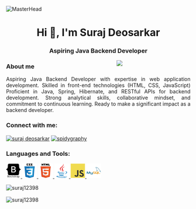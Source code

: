 ![MasterHead](https://res.cloudinary.com/practicaldev/image/fetch/s--G0LgQUxp--/c_imagga_scale,f_auto,fl_progressive,h_900,q_auto,w_1600/https://thepracticaldev.s3.amazonaws.com/i/ssqkgebqme30hf4fwmw0.png)
<h1 align="center">Hi 👋, I'm Suraj Deosarkar</h1>
<h3 align="center">Aspiring Java Backend Developer</h3>
<img display="block" align="right" width= '40%' src="https://cdn.dribbble.com/users/1019864/screenshots/3079099/codeloop.gif">
<h3> About me </h3>
<p align="justify">Aspiring Java Backend Developer with expertise in web application development. Skilled in front-end technologies (HTML, CSS, JavaScript) Proficient in Java, Spring, Hibernate, and RESTful APIs for backend development. Strong analytical skills, collaborative mindset, and commitment to continuous learning. Ready to make a significant impact as a backend developer. </p>
<h3 align="left">Connect with me:</h3>
<p align="left">
<a href="https://www.linkedin.com/in/suraj-deosarkar-a58462257/" target="blank"><img align="center" src="https://raw.githubusercontent.com/rahuldkjain/github-profile-readme-generator/master/src/images/icons/Social/linked-in-alt.svg" alt="suraj deosarkar" height="30" width="40" /></a>
<a href="https://instagram.com/spidygraphy" target="blank"><img align="center" src="https://raw.githubusercontent.com/rahuldkjain/github-profile-readme-generator/master/src/images/icons/Social/instagram.svg" alt="spidygraphy" height="30" width="40" /></a>
</p>

<h3 align="left">Languages and Tools:</h3>
<p align="left"> <a href="https://getbootstrap.com" target="_blank" rel="noreferrer"> <img src="https://raw.githubusercontent.com/devicons/devicon/master/icons/bootstrap/bootstrap-plain-wordmark.svg" alt="bootstrap" width="40" height="40"/> </a> <a href="https://www.w3schools.com/css/" target="_blank" rel="noreferrer"> <img src="https://raw.githubusercontent.com/devicons/devicon/master/icons/css3/css3-original-wordmark.svg" alt="css3" width="40" height="40"/> </a> <a href="https://www.w3.org/html/" target="_blank" rel="noreferrer"> <img src="https://raw.githubusercontent.com/devicons/devicon/master/icons/html5/html5-original-wordmark.svg" alt="html5" width="40" height="40"/> </a> <a href="https://www.java.com" target="_blank" rel="noreferrer"> <img src="https://raw.githubusercontent.com/devicons/devicon/master/icons/java/java-original.svg" alt="java" width="40" height="40"/> </a> <a href="https://developer.mozilla.org/en-US/docs/Web/JavaScript" target="_blank" rel="noreferrer"> <img src="https://raw.githubusercontent.com/devicons/devicon/master/icons/javascript/javascript-original.svg" alt="javascript" width="40" height="40"/> </a> <a href="https://www.mysql.com/" target="_blank" rel="noreferrer"> <img src="https://raw.githubusercontent.com/devicons/devicon/master/icons/mysql/mysql-original-wordmark.svg" alt="mysql" width="40" height="40"/> </a> </p>

<p><img align="center" src="https://github-readme-stats.vercel.app/api/top-langs?username=suraj12398&show_icons=true&locale=en&layout=compact" alt="suraj12398" /></p>

<p><img align="center" src="https://github-readme-streak-stats.herokuapp.com/?user=suraj12398&" alt="suraj12398" /></p>
